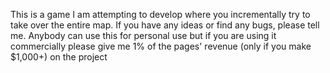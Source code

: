 This is a game I am attempting to develop where you incrementally try to take over the entire map.
If you have any ideas or find any bugs, please tell me.
Anybody can use this for personal use but if you are using it commercially please give me 1% of the pages' revenue (only if you make $1,000+) on the project
